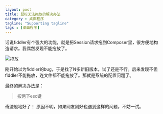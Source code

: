 ```yaml
---
layout: post
title: 鼠标无法拖放的解决办法
category : 桌面程序
tagline: "Supporting tagline"
tags : [桌面程序]
---
```

话说fiddler有个强大的功能，就是把Session请求拖到Composer里，很方便地构造请求。我偶然发现不能拖放了。

![拖放](http://spetacular.github.io/images/2015-01-29/fiddler-drag-to-composer.png)

刚开始以为fiddler的bug，于是找了N多新旧版本，试了还是不行。后来发现不但fiddler不能拖放，连文件都不能拖放了。那就是系统的配置问题了。

最终的解决办法是：

> 按两下esc键

奇迹般地好了！
原因不明，如果网友刚好也遇到这样的问题，不妨一试。